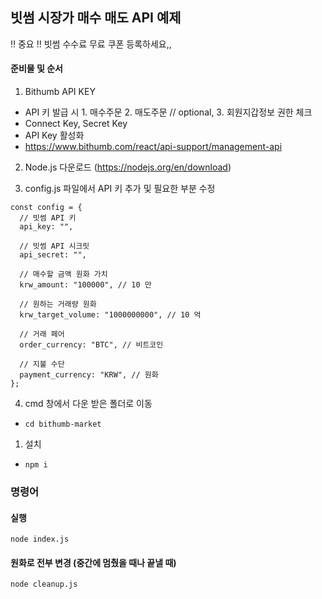 ## 빗썸 시장가 매수 매도 API 예제

!! 중요 !!
빗썸 수수료 무료 쿠폰 등록하세요,,

#### 준비물 및 순서

1. Bithumb API KEY

- API 키 발급 시 1. 매수주문 2. 매도주문 // optional, 3. 회원지갑정보 권한 체크
- Connect Key, Secret Key
- API Key 활성화
- https://www.bithumb.com/react/api-support/management-api

2. Node.js 다운로드 (https://nodejs.org/en/download)

3. config.js 파일에서 API 키 추가 및 필요한 부분 수정

```
const config = {
  // 빗썸 API 키
  api_key: "",

  // 빗썸 API 시크릿
  api_secret: "",

  // 매수할 금액 원화 가치
  krw_amount: "100000", // 10 만

  // 원하는 거래량 원화
  krw_target_volume: "1000000000", // 10 억

  // 거래 페어
  order_currency: "BTC", // 비트코인

  // 지불 수단
  payment_currency: "KRW", // 원화
};
```

4. cmd 창에서 다운 받은 폴더로 이동

- `cd bithumb-market`

1. 설치

- `npm i`

### 명령어

#### 실행

```
node index.js
```

#### 원화로 전부 변경 (중간에 멈췄을 때나 끝낼 때)

```
node cleanup.js
```
